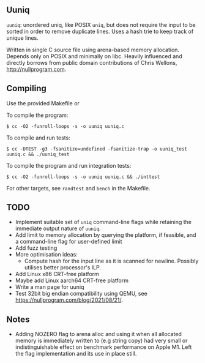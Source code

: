 ## Uuniq

`uuniq`: unordered uniq, like POSIX `uniq`, but does not require the input to be sorted in order to remove duplicate lines. Uses a hash trie to keep track of unique lines.

Written in single C source file using arena-based memory allocation. Depends only on POSIX and minimally on libc. Heavily influenced and directly borrows from public domain contributions of Chris Wellons, http://nullprogram.com.

## Compiling

Use the provided Makefile or

To compile the program:
```shell
$ cc -O2 -funroll-loops -s -o uuniq uuniq.c
```

To compile and run tests:
```shell
$ cc -DTEST -g3 -fsanitize=undefined -fsanitize-trap -o uuniq_test uuniq.c && ./uuniq_test
```

To compile the program and run integration tests:
```shell
$ cc -O2 -funroll-loops -s -o uuniq uuniq.c && ./inttest
```

For other targets, see `randtest` and `bench` in the Makefile.

## TODO
- Implement suitable set of `uniq` command-line flags while retaining the immediate output nature of `uuniq`.
- Add limit to memory allocation by querying the platform, if feasible, and a command-line flag for user-defined limit
- Add fuzz testing
- More optimisation ideas:
  - Compute hash for the input line as it is scanned for newline. Possibly utilises better processor's ILP.
- Add Linux x86 CRT-free platform
- Maybe add Linux aarch64 CRT-free platform
- Write a man page for uuniq
- Test 32bit big endian compatibility using QEMU, see https://nullprogram.com/blog/2021/08/21/.

## Notes
- Adding NOZERO flag to arena alloc and using it when all allocated memory is immediately written to (e.g string copy) had very small or indistinguishable effect on benchmark performance on Apple M1. Left the flag implementation and its use in place still.